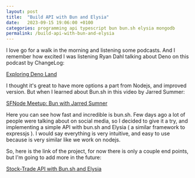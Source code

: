 ```yaml
---
layout: post
title:  "Build API with Bun and Elysia"
date:   2023-09-15 19:06:00 +0100
categories: programming api typescript bun bun.sh elysia mongodb  
permalink: /build-api-with-bun-and-elysia
---
```


I love go for a walk in the morning and listening some podcasts. And I remember how excited I was listening Ryan Dahl talking about Deno on this podcast by ChangeLog:

[Exploring Deno Land](https://changelog.com/podcast/443)

I thought it's great to have more options a part from Nodejs, and improved version. But when I learned about Bun.sh in this video by Jarred Summer:

[SFNode Meetup: Bun with Jarred Sumner](https://www.youtube.com/watch?v=eF48Ar-JjT8)

Here you can see how fast and incredible is bun.sh. Few days ago a lot of people were talking about on social media, so I decided to give it a try, and implementing a simple API with bun.sh and Elysia ( a similar framework to expressjs ). I would say everything is very intuitive, and easy to use because is very similar like we work on nodejs.

So, here is the link of the project, for now there is only a couple end points, but I'm going to add more in the future:

[Stock-Trade API with Bun.sh and Elysia](https://github.com/marialobillo/stock-trade-api-bun-elysia/tree/main)



